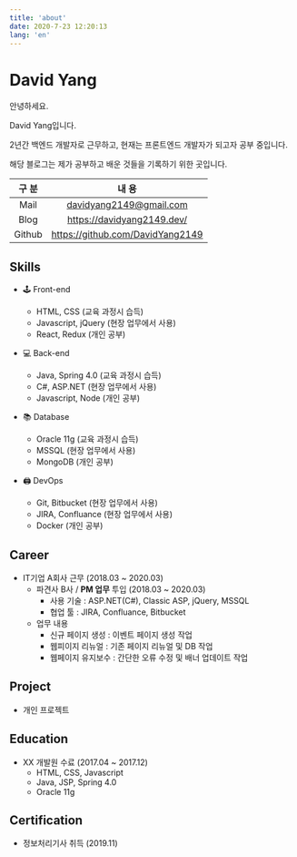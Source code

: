```yaml
---
title: 'about'
date: 2020-7-23 12:20:13
lang: 'en'
---
```


# David Yang

안녕하세요.

David Yang입니다.

2년간 백엔드 개발자로 근무하고, 현재는 프론트엔드 개발자가 되고자 공부 중입니다.

해당 블로그는 제가 공부하고 배운 것들을 기록하기 위한 곳입니다.

| 구 분  |              내 용               |
| :----: | :------------------------------: |
|  Mail  |     davidyang2149@gmail.com      |
|  Blog  |    https://davidyang2149.dev/    |
| Github | https://github.com/DavidYang2149 |

## Skills

- 🕹️ Front-end

  - HTML, CSS (교육 과정시 습득)
  - Javascript, jQuery (현장 업무에서 사용)
  - React, Redux (개인 공부)

- 💻 Back-end

  - Java, Spring 4.0 (교육 과정시 습득)
  - C#, ASP.NET (현장 업무에서 사용)
  - Javascript, Node (개인 공부)

- 📚 Database

  - Oracle 11g (교육 과정시 습득)
  - MSSQL (현장 업무에서 사용)
  - MongoDB (개인 공부)

- 🖨️ DevOps

  - Git, Bitbucket (현장 업무에서 사용)
  - JIRA, Confluance (현장 업무에서 사용)
  - Docker (개인 공부)

## Career

- IT기업 A회사 근무 (2018.03 ~ 2020.03)
  - 파견사 B사 / **PM 업무** 투입 (2018.03 ~ 2020.03)
    - 사용 기술 : ASP.NET(C#), Classic ASP, jQuery, MSSQL
    - 협업 툴 : JIRA, Confluance, Bitbucket
  - 업무 내용
    - 신규 페이지 생성 : 이벤트 페이지 생성 작업
    - 웹피이지 리뉴얼 : 기존 페이지 리뉴얼 및 DB 작업
    - 웹페이지 유지보수 : 간단한 오류 수정 및 배너 업데이트 작업

## Project

- 개인 프로젝트

## Education

- XX 개발원 수료 (2017.04 ~ 2017.12)
  - HTML, CSS, Javascript
  - Java, JSP, Spring 4.0
  - Oracle 11g

## Certification

- 정보처리기사 취득 (2019.11)
